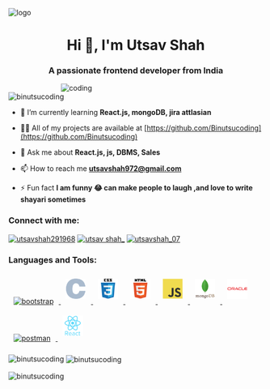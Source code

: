 ![logo](https://github.com/Binutsucoding/Utsav-Shah/blob/main/Frontend%20Developer.png)
<h1 align="center">Hi 👋, I'm Utsav Shah</h1>
<h3 align="center">A passionate frontend developer from India</h3>

<img align="right" alt="coding" width="400" src="https://user-images.githubusercontent.com/55389276/140866485-8fb1c876-9a8f-4d6a-98dc-08c4981eaf70.gif">

<p align="left"> 
  <img src="https://komarev.com/ghpvc/?username=binutsucoding&label=Profile%20views&color=0e75b6&style=flat" alt="binutsucoding" /> 
</p>

- 🌱 I’m currently learning **React.js, mongoDB, jira attlasian**

- 👨‍💻 All of my projects are available at [https://github.com/Binutsucoding](https://github.com/Binutsucoding)

- 💬 Ask me about **React.js, js, DBMS, Sales**

- 📫 How to reach me **utsavshah972@gmail.com**

- ⚡ Fun fact **I am funny 😂 can make people to laugh ,and love to write shayari sometimes**

<h3 align="left">Connect with me:</h3>
<p align="left">
<a href="https://twitter.com/utsavshah291968" target="blank"><img align="center" src="https://raw.githubusercontent.com/rahuldkjain/github-profile-readme-generator/master/src/images/icons/Social/twitter.svg" alt="utsavshah291968" height="30" width="40" /></a>
<a href="https://linkedin.com/in/utsav shah_" target="blank"><img align="center" src="https://raw.githubusercontent.com/rahuldkjain/github-profile-readme-generator/master/src/images/icons/Social/linked-in-alt.svg" alt="utsav shah_" height="30" width="40" /></a>
<a href="https://instagram.com/utsavshah_07" target="blank"><img align="center" src="https://raw.githubusercontent.com/rahuldkjain/github-profile-readme-generator/master/src/images/icons/Social/instagram.svg" alt="utsavshah_07" height="30" width="40" /></a>
</p>

<h3 align="left">Languages and Tools:</h3>
<p align="left"> 
  <!-- Bootstrap (Blue) -->
  <a href="https://getbootstrap.com" target="_blank" rel="noreferrer">
    <img src="https://upload.wikimedia.org/wikipedia/commons/b/b2/Bootstrap_logo.svg" alt="bootstrap" width="40" height="40" style="margin: 10px;"/>
  </a> 

  <!-- C -->
  <a href="https://www.cprogramming.com/" target="_blank" rel="noreferrer">
    <img src="https://raw.githubusercontent.com/devicons/devicon/master/icons/c/c-original.svg" alt="c" width="40" height="40" style="margin: 10px;"/>
  </a> 

  <!-- CSS -->
  <a href="https://www.w3schools.com/css/" target="_blank" rel="noreferrer">
    <img src="https://raw.githubusercontent.com/devicons/devicon/master/icons/css3/css3-original-wordmark.svg" alt="css3" width="40" height="40" style="margin: 10px;"/>
  </a> 

  <!-- HTML -->
  <a href="https://www.w3.org/html/" target="_blank" rel="noreferrer">
    <img src="https://raw.githubusercontent.com/devicons/devicon/master/icons/html5/html5-original-wordmark.svg" alt="html5" width="40" height="40" style="margin: 10px;"/>
  </a> 

  <!-- JavaScript -->
  <a href="https://developer.mozilla.org/en-US/docs/Web/JavaScript" target="_blank" rel="noreferrer">
    <img src="https://raw.githubusercontent.com/devicons/devicon/master/icons/javascript/javascript-original.svg" alt="javascript" width="40" height="40" style="margin: 10px;"/>
  </a> 

  <!-- MongoDB -->
  <a href="https://www.mongodb.com/" target="_blank" rel="noreferrer">
    <img src="https://raw.githubusercontent.com/devicons/devicon/master/icons/mongodb/mongodb-original-wordmark.svg" alt="mongodb" width="40" height="40" style="margin: 10px;"/>
  </a> 

  <!-- Oracle -->
  <a href="https://www.oracle.com/" target="_blank" rel="noreferrer">
    <img src="https://raw.githubusercontent.com/devicons/devicon/master/icons/oracle/oracle-original.svg" alt="oracle" width="40" height="40" style="margin: 10px;"/>
  </a> 

  <!-- Postman -->
  <a href="https://postman.com" target="_blank" rel="noreferrer">
    <img src="https://www.vectorlogo.zone/logos/getpostman/getpostman-icon.svg" alt="postman" width="40" height="40" style="margin: 10px;"/>
  </a> 

  <!-- React -->
  <a href="https://reactjs.org/" target="_blank" rel="noreferrer">
    <img src="https://raw.githubusercontent.com/devicons/devicon/master/icons/react/react-original-wordmark.svg" alt="react" width="40" height="40" style="margin: 10px;"/>
  </a> 
</p>

<p>
  <img align="left" src="https://github-readme-stats.vercel.app/api/top-langs?username=binutsucoding&show_icons=true&locale=en&layout=compact" alt="binutsucoding" />
</p>

<p>
  &nbsp;<img align="center" src="https://github-readme-stats.vercel.app/api?username=binutsucoding&show_icons=true&locale=en" alt="binutsucoding" />
</p>

<p>
  <img align="center" src="https://github-readme-streak-stats.herokuapp.com/?user=binutsucoding&" alt="binutsucoding" />
</p>

